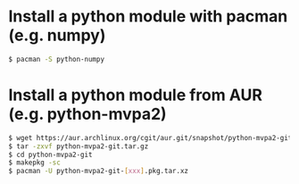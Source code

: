 # Install a python module with pacman (e.g. numpy)
```sh
$ pacman -S python-numpy
```

# Install a python module from AUR (e.g. python-mvpa2)
```sh
$ wget https://aur.archlinux.org/cgit/aur.git/snapshot/python-mvpa2-git.tar.gz
$ tar -zxvf python-mvpa2-git.tar.gz
$ cd python-mvpa2-git
$ makepkg -sc
$ pacman -U python-mvpa2-git-[xxx].pkg.tar.xz
```
